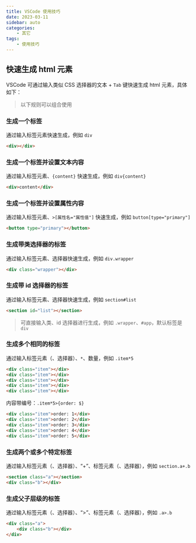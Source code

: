 ```yaml
---
title: VSCode 使用技巧
date: 2023-03-11
sidebar: auto
categories:
    - 其它
tags:
    - 使用技巧
---
```


## 快速生成 html 元素

VSCode 可通过输入类似 CSS 选择器的文本 + `Tab` 键快速生成 html 元素，具体如下：

> 以下规则可以组合使用

### 生成一个标签

通过输入标签元素快速生成，例如 `div`

```html
<div></div>
```

### 生成一个标签并设置文本内容

通过输入标签元素、`{content}` 快速生成，例如 `div{content}`

```html
<div>content</div>
```

### 生成一个标签并设置属性内容

通过输入标签元素、`>[属性名="属性值"]` 快速生成，例如 `button[type="primary"]`

```html
<button type="primary"></button>
```

### 生成带类选择器的标签

通过输入标签元素、选择器快速生成，例如 `div.wrapper`

```html
<div class="wrapper"></div>
```

### 生成带 id 选择器的标签

通过输入标签元素、选择器快速生成，例如 `section#list`

```html
<section id="list"></section>
```

> 可直接输入类、id 选择器进行生成，例如 `.wrapper`、`#app`，默认标签是 `div`

### 生成多个相同的标签

通过输入标签元素（、选择器）、`*`、数量，例如 `.item*5`

```html
<div class="item"></div>
<div class="item"></div>
<div class="item"></div>
<div class="item"></div>
<div class="item"></div>
```

内容带编号：`.item*5>{order: $}`

```html
<div class="item">order: 1</div>
<div class="item">order: 2</div>
<div class="item">order: 3</div>
<div class="item">order: 4</div>
<div class="item">order: 5</div>
```

### 生成两个或多个特定标签

通过输入标签元素（、选择器）、“+”、标签元素（、选择器），例如 `section.a+.b`

```html
<section class="a"></section>
<div class="b"></div>
```

### 生成父子层级的标签

通过输入标签元素（、选择器）、“>”、标签元素（、选择器），例如 `.a>.b`

```html
<div class="a">
    <div class="b"></div>
</div>
```
